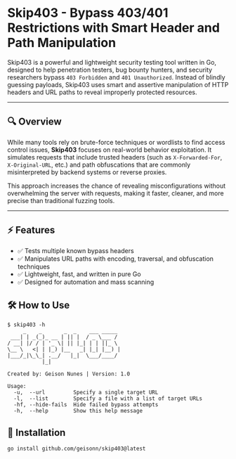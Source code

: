# Skip403 - Bypass 403/401 Restrictions with Smart Header and Path Manipulation

Skip403 is a powerful and lightweight security testing tool written in Go, designed to help penetration testers, bug bounty hunters, and security researchers bypass `403 Forbidden` and `401 Unauthorized`. Instead of blindly guessing payloads, Skip403 uses smart and assertive manipulation of HTTP headers and URL paths to reveal improperly protected resources.

---

## 🔍 Overview

While many tools rely on brute-force techniques or wordlists to find access control issues, **Skip403** focuses on real-world behavior exploitation. It simulates requests that include trusted headers (such as `X-Forwarded-For`, `X-Original-URL`, etc.) and path obfuscations that are commonly misinterpreted by backend systems or reverse proxies.

This approach increases the chance of revealing misconfigurations without overwhelming the server with requests, making it faster, cleaner, and more precise than traditional fuzzing tools.

---

## ⚡ Features

- ✅ Tests multiple known bypass headers
- ✅ Manipulates URL paths with encoding, traversal, and obfuscation techniques
- ✅ Lightweight, fast, and written in pure Go
- ✅ Designed for automation and mass scanning

## 🛠 How to Use
```
$ skip403 -h
     _    _       _  _    ___ _____ 
 ___| | _(_)_ __ | || |  / _ \___ / 
/ __| |/ / | '_ \| || |_| | | ||_ \ 
\__ \   <| | |_) |__   _| |_| |__) |
|___/_|\_\_| .__/   |_|  \___/____/ 
           |_|                      

Created by: Geison Nunes | Version: 1.0

Usage:
  -u,  --url         Specify a single target URL
  -l,  --list        Specify a file with a list of target URLs
  -hf, --hide-fails  Hide failed bypass attempts
  -h,  --help        Show this help message
```
## 🚀 Installation
```go install github.com/geisonn/skip403@latest```
